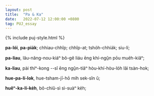 ```yaml
---
layout: post
title:  "Pa & Ka"
date:   2022-07-12 12:00:00 +0800
tag: PUJ_essay
---
```


{% include puj-style.html %}

**pa-lói**, **pa-pia̍k**; chhiau-chhîp; chhîp-at; tsho̍h-chhia̍k; siu-lí;

**pa-liau**, lău-nâng-nou-kiáⁿ bô-gê liáu ēng khí-ngṳ̂n pōu mue̍h-kiăⁿ;

**ka-liau**, pài thiⁿ-kong &#x002D;&#x002D;sî ēng ngṳ̂n-tiăⁿ hòu-khí-hòu-lo̍h lâi tsàn-hok;

**hue-pa-lí-lok**, hue-tsham-jī-hō mih sek-sîn ŭ;

**huêⁿ-ka-lí-ke̍h**, bô-chiŭ-sì sì-suàⁿ ke̍h;





